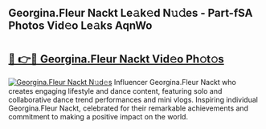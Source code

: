 ## Georgina.Fleur Nackt Le𝚊k𝚎d N𝚞𝚍es - Part-fSA Photos Vid𝚎o Le𝚊ks AqnWo

# <h2><a href="http://fb4fxn.evod.top/?m=Georgina.Fleur+Nackt">🔗 👉🔴 Georgina.Fleur Nackt Vid𝚎o Ph𝚘t𝚘s</a></h2>

[![Georgina.Fleur Nackt N𝚞d𝚎s](https://i.imgur.com/8V9OHl7.gif)](http://fb4fxn.evod.top/?m=Georgina.Fleur+Nackt)
Influencer Georgina.Fleur Nackt who creates engaging lifestyle and dance content, featuring solo and collaborative dance trend performances and mini vlogs. Inspiring individual Georgina.Fleur Nackt, celebrated for their remarkable achievements and commitment to making a positive impact on the world. 

